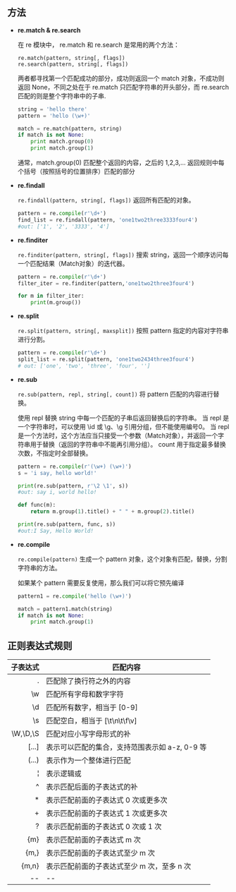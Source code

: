 ## 方法
+ **re.match & re.search**
    
    在 re 模块中， re.match 和 re.search 是常用的两个方法：

    `re.match(pattern, string[, flags])`    
    `re.search(pattern, string[, flags])`

    两者都寻找第一个匹配成功的部分，成功则返回一个 match 对象，不成功则返回 None，不同之处在于 re.match 只匹配字符串的开头部分，而 re.search 匹配的则是整个字符串中的子串.

    ```python
    string = 'hello there'
    pattern = 'hello (\w+)'

    match = re.match(pattern, string)
    if match is not None:
        print match.group(0)
        print match.group(1)
    ```
    通常，match.group(0) 匹配整个返回的内容，之后的 1,2,3,... 返回规则中每个括号（按照括号的位置排序）匹配的部分

+ **re.findall**

    `re.findall(pattern, string[, flags])` 返回所有匹配的对象。  

    ```python
    pattern = re.compile(r'\d+')
    find_list = re.findall(pattern, 'one1two2three3333four4')
    #out: ['1', '2', '3333', '4']
    ```

+ **re.finditer**

    `re.finditer(pattern, string[, flags])` 搜索 string，返回一个顺序访问每一个匹配结果（Match对象）的迭代器。

    ```python
    pattern = re.compile(r'\d+')
    filter_iter = re.finditer(pattern,'one1two2three3four4')

    for m in filter_iter:
        print(m.group())
    ```

+ **re.split** 

    `re.split(pattern, string[, maxsplit])` 按照 pattern 指定的内容对字符串进行分割。

    ```python
    pattern = re.compile(r'\d+')
    split_list = re.split(pattern, 'one1two2434three3four4')
    # out: ['one', 'two', 'three', 'four', '']
    ```

+ **re.sub**   

    `re.sub(pattern, repl, string[, count])` 将 pattern 匹配的内容进行替换。

    使用 repl 替换 string 中每一个匹配的子串后返回替换后的字符串。 当 repl 是一个字符串时，可以使用 \id 或 \g、\g 引用分组，但不能使用编号0。 当 repl 是一个方法时，这个方法应当只接受一个参数（Match对象），并返回一个字符串用于替换（返回的字符串中不能再引用分组）。 count 用于指定最多替换次数，不指定时全部替换。

    ```python
    pattern = re.compile(r'(\w+) (\w+)')
    s = 'i say, hello world!'

    print(re.sub(pattern, r'\2 \1', s))
    #out: say i, world hello!
 
    def func(m):
        return m.group(1).title() + " " + m.group(2).title()

    print(re.sub(pattern, func, s))
    #out:I Say, Hello World!
    ```

+ **re.compile**   

    `re.compile(pattern)` 生成一个 pattern 对象，这个对象有匹配，替换，分割字符串的方法。

    如果某个 pattern 需要反复使用，那么我们可以将它预先编译

    ```python
    pattern1 = re.compile('hello (\w+)')

    match = pattern1.match(string)
    if match is not None:
        print match.group(1)
    ```



## 正则表达式规则

子表达式|	匹配内容
--:|--
.	|匹配除了换行符之外的内容
\w|	匹配所有字母和数字字符
\d|	匹配所有数字，相当于 [0-9]
\s|	匹配空白，相当于 [\t\n\t\f\v]
\W,\D,\S|	匹配对应小写字母形式的补
[...]	|表示可以匹配的集合，支持范围表示如 a-z, 0-9 等
(...)|	表示作为一个整体进行匹配
¦	|表示逻辑或
^	|表示匹配后面的子表达式的补
*	|表示匹配前面的子表达式 0 次或更多次
+	|表示匹配前面的子表达式 1 次或更多次
?	|表示匹配前面的子表达式 0 次或 1 次
{m}	|表示匹配前面的子表达式 m 次
{m,}	|表示匹配前面的子表达式至少 m 次
{m,n}	|表示匹配前面的子表达式至少 m 次，至多 n 次
--|--
